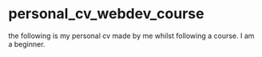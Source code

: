 # personal_cv_webdev_course
the following is my personal cv made by me whilst following a course. I am a beginner.
